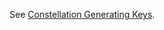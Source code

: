 See [Constellation Generating Keys](../../../Privacy/Constellation/Installation%20&%20Running#generating-keys).